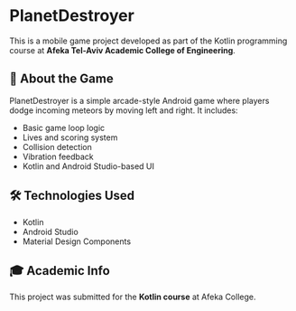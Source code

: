# PlanetDestroyer

This is a mobile game project developed as part of the Kotlin programming course at **Afeka Tel-Aviv Academic College of Engineering**.

## 📱 About the Game

PlanetDestroyer is a simple arcade-style Android game where players dodge incoming meteors by moving left and right. It includes:
- Basic game loop logic
- Lives and scoring system
- Collision detection
- Vibration feedback
- Kotlin and Android Studio-based UI

## 🛠️ Technologies Used

- Kotlin
- Android Studio
- Material Design Components

## 🎓 Academic Info

This project was submitted for the **Kotlin course** at Afeka College.
